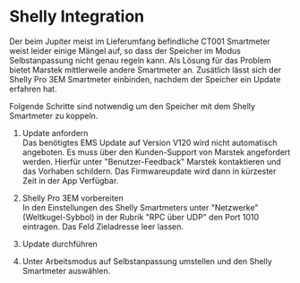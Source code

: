 # Shelly Integration

Der beim Jupiter meist im Lieferumfang befindliche CT001 Smartmeter weist leider einige Mängel auf, so dass der Speicher im Modus Selbstanpassung nicht genau regeln kann. Als Lösung für das Problem bietet Marstek mittlerweile andere Smartmeter an. Zusätlich lässt sich der Shelly Pro 3EM Smartmeter einbinden, nachdem der Speicher ein Update erfahren hat.

Folgende Schritte sind notwendig um den Speicher mit dem Shelly Smartmeter zu koppeln.

1. Update anfordern  
Das benötigtes EMS Update auf Version V120 wird nicht automatisch angeboten. Es muss über den Kunden-Support von Marstek angefordert werden. Hierfür unter "Benutzer-Feedback" Marstek kontaktieren und das Vorhaben schildern. Das Firmwareupdate wird dann in kürzester Zeit in der App Verfügbar.

2. Shelly Pro 3EM vorbereiten  
In den Einstellungen des Shelly Smartmeters unter "Netzwerke" (Weltkugel-Sybbol) in der Rubrik "RPC über UDP" den Port 1010 eintragen. Das Feld Zieladresse leer lassen.

3. Update durchführen  

4. Unter Arbeitsmodus auf Selbstanpassung umstellen und den Shelly Smartmeter auswählen.